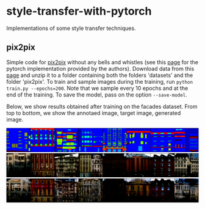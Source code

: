 # style-transfer-with-pytorch
Implementations of some style transfer techniques.

## pix2pix
Simple code for [pix2pix](https://arxiv.org/abs/1611.07004) without any bells and whistles (see this [page](https://github.com/junyanz/pytorch-CycleGAN-and-pix2pix) for the pytorch implementation provided by the authors).
Download data from this [page](http://efrosgans.eecs.berkeley.edu/pix2pix/datasets/) and unzip it to a folder containing both the folders 'datasets' and the folder 'pix2pix'.
To train and sample images during the training, run `python train.py --epochs=200`.
Note that we sample every 10 epochs and at the end of the training.
To save the model, pass on the option `--save-model`.

Below, we show results obtained after training on the facades dataset.
From top to bottom, we show the annotaed image, target image, generated image.
<p align="center">
  <img src="pix2pix/visualize/val/x200.png" width="800"\> <br>
  <img alt="" src="pix2pix/visualize/val/y200.png" width="800"\> <br>
  <img alt="" src="pix2pix/visualize/val/y_G200.png" width="800"\>
</p>
